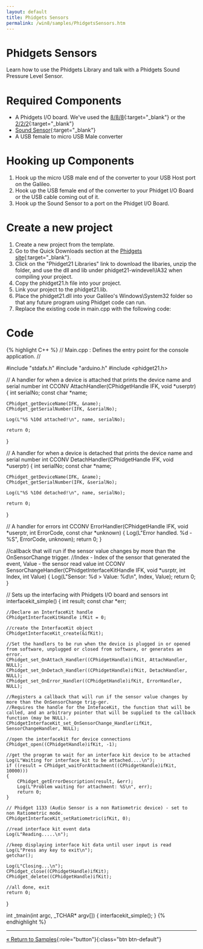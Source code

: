 ```yaml
---
layout: default
title: Phidgets Sensors
permalink: /win8/samples/PhidgetsSensors.htm
---
```


# Phidgets Sensors
Learn how to use the Phidgets Library and talk with a Phidgets Sound Pressure Level Sensor.

# Required Components
* A Phidgets I/O board. We've used the [8/8/8](http://www.phidgets.com/products.php?category=0&product_id=1018_2){:target="_blank"}
or the [2/2/2](http://www.phidgets.com/products.php?category=0&product_id=1011_0){:target="_blank"}
* [Sound Sensor](http://www.phidgets.com/products.php?category=6&product_id=1133_0){:target="_blank"}
* A USB female to micro USB Male converter

# Hooking up Components
1. Hook up the micro USB male end of the converter to your USB Host port on the Galileo.
1. Hook up the USB female end of the converter to your Phidget I/O Board or the USB cable coming out of it.
1. Hook up the Sound Sensor to a port on the Phidget I/O Board.

# Create a new project

1. Create a new project from the template.
1. Go to the Quick Downloads section at the [Phidgets site](http://www.phidgets.com/docs/OS_-_Windows#Quick_Downloads){:target="_blank"}.
1. Click on the "Phidget21 Libraries" link to download the libaries, unzip the folder, and use the dll and lib under phidget21-windevel\IA32 when compiling your project.
1. Copy the phidget21.h file into your project.
1. Link your project to the phidget21.lib.
1. Place the phidget21.dll into your Galileo's Windows\System32 folder so that any future program using Phidget code can run.
1. Replace the existing code in main.cpp with the following code:

# Code

{% highlight C++ %}
// Main.cpp : Defines the entry point for the console application.
//

#include "stdafx.h"
#include "arduino.h"
#include <phidget21.h>

// A handler for when a device is attached that prints the device name and serial number
int CCONV AttachHandler(CPhidgetHandle IFK, void *userptr)
{
    int serialNo;
    const char *name;

    CPhidget_getDeviceName(IFK, &name);
    CPhidget_getSerialNumber(IFK, &serialNo);

    Log(L"%S %10d attached!\n", name, serialNo);

    return 0;
}

// A handler for when a device is detached that prints the device name and serial number
int CCONV DetachHandler(CPhidgetHandle IFK, void *userptr)
{
    int serialNo;
    const char *name;

    CPhidget_getDeviceName(IFK, &name);
    CPhidget_getSerialNumber(IFK, &serialNo);

    Log(L"%S %10d detached!\n", name, serialNo);

    return 0;
}

// A handler for errors
int CCONV ErrorHandler(CPhidgetHandle IFK, void *userptr, int ErrorCode, const char *unknown)
{
    Log(L"Error handled. %d - %S", ErrorCode, unknown);
    return 0;
}

//callback that will run if the sensor value changes by more than the OnSensorChange trigger.
//Index - Index of the sensor that generated the event, Value - the sensor read value
int CCONV SensorChangeHandler(CPhidgetInterfaceKitHandle IFK, void *usrptr, int Index, int Value)
{
    Log(L"Sensor: %d > Value: %d\n", Index, Value);
    return 0;
}

// Sets up the interfacing with Phidgets I/O board and sensors
int interfacekit_simple()
{
    int result;
    const char *err;

    //Declare an InterfaceKit handle
    CPhidgetInterfaceKitHandle ifKit = 0;

    //create the InterfaceKit object
    CPhidgetInterfaceKit_create(&ifKit);

    //Set the handlers to be run when the device is plugged in or opened from software, unplugged or closed from software, or generates an error.
    CPhidget_set_OnAttach_Handler((CPhidgetHandle)ifKit, AttachHandler, NULL);
    CPhidget_set_OnDetach_Handler((CPhidgetHandle)ifKit, DetachHandler, NULL);
    CPhidget_set_OnError_Handler((CPhidgetHandle)ifKit, ErrorHandler, NULL);

    //Registers a callback that will run if the sensor value changes by more than the OnSensorChange trig-ger.
    //Requires the handle for the IntefaceKit, the function that will be called, and an arbitrary pointer that will be supplied to the callback function (may be NULL).
    CPhidgetInterfaceKit_set_OnSensorChange_Handler(ifKit, SensorChangeHandler, NULL);

    //open the interfacekit for device connections
    CPhidget_open((CPhidgetHandle)ifKit, -1);

    //get the program to wait for an interface kit device to be attached
    Log(L"Waiting for interface kit to be attached....\n");
    if ((result = CPhidget_waitForAttachment((CPhidgetHandle)ifKit, 10000)))
    {
        CPhidget_getErrorDescription(result, &err);
        Log(L"Problem waiting for attachment: %S\n", err);
        return 0;
    }

    // Phidget 1133 (Audio Sensor is a non Ratiometric device) - set to non Ratiometric mode.
    CPhidgetInterfaceKit_setRatiometric(ifKit, 0);

    //read interface kit event data
    Log(L"Reading.....\n");

    //keep displaying interface kit data until user input is read
    Log(L"Press any key to exit\n");
    getchar();

    Log(L"Closing...\n");
    CPhidget_close((CPhidgetHandle)ifKit);
    CPhidget_delete((CPhidgetHandle)ifKit);

    //all done, exit
    return 0;
}

int _tmain(int argc, _TCHAR* argv[])
{
    interfacekit_simple();
}
{% endhighlight %}

---

[&laquo; Return to Samples](SampleApps.htm){:role="button"}{:class="btn btn-default"}
